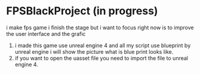 # FPSBlackProject (in progress)
 i make fps game i finish the stage but i want to focus right now is to improve the user interface and the grafic
1. i made this game use unreal engine 4 and all my script use blueprint by unreal engine i will show the picture what is blue print looks like.
2. if you want to open the uasset file you need to import the file to unreal engine 4.
